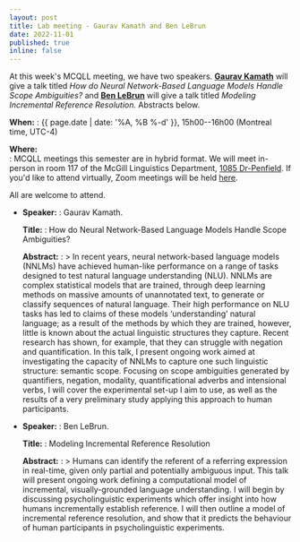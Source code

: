 ```yaml
---
layout: post
title: Lab meeting - Gaurav Kamath and Ben LeBrun
date: 2022-11-01
published: true
inline: false
---
```


At this week's MCQLL meeting, we have two speakers. [**Gaurav Kamath**](/people/kamath.gaurav) will give a talk titled _How do Neural Network-Based Language Models Handle Scope Ambiguities?_ and [**Ben LeBrun**](/people/lebrun.benjamin) will give a talk titled _Modeling Incremental Reference Resolution._ Abstracts below.

__When:__ 
: {{ page.date | date: '%A, %B %-d' }}, 15h00--16h00 (Montreal time, UTC-4)

__Where:__  
: MCQLL meetings this semester are in hybrid format.  We will meet in-person in room 117 of the McGill Linguistics Department, [1085 Dr-Penfield](https://maps.mcgill.ca/?cmp=1&txt=EN&id=Penfield1085). If you'd like to attend virtually, Zoom meetings will be held [here](https://mcgill.zoom.us/j/84089215248?pwd=UkpMK1FEV2dTaVpGSDMzLzJtNWFhUT09).

All are welcome to attend.


-  __Speaker:__
    : Gaurav Kamath.    

    __Title:__ 
    : How do Neural Network-Based Language Models Handle Scope Ambiguities?

    __Abstract:__
    : > In recent years, neural network-based language models (NNLMs) have achieved human-like performance on a range of tasks designed to test natural language understanding (NLU). NNLMs are complex statistical models that are trained, through deep learning methods on massive amounts of unannotated text, to generate or classify sequences of natural language. Their high performance on NLU tasks has led to claims of these models ‘understanding’ natural language; as a result of the methods by which they are trained, however, little is known about the actual linguistic structures they capture. Recent research has shown, for example, that they can struggle with negation and quantification. In this talk, I present ongoing work aimed at investigating the capacity of NNLMs to capture one such linguistic structure: semantic scope. Focusing on scope ambiguities generated by quantifiers, negation, modality, quantificational adverbs and intensional verbs, I will cover the experimental set-up I aim to use, as well as the results of a very preliminary study applying this approach to human participants.

-  __Speaker:__ 
    : Ben LeBrun.    
    
    __Title:__ 
    : Modeling Incremental Reference Resolution

    __Abstract:__
    : > Humans can identify the referent of a referring expression in real-time, given only partial and potentially ambiguous input. This talk will present ongoing work defining a computational model of incremental, visually-grounded language understanding. I will begin by discussing psycholinguistic experiments which offer insight into how humans incrementally establish reference. I will then outline a model of incremental reference resolution, and show that it predicts the behaviour of human participants in psycholinguistic experiments.